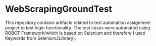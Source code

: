 # WebScrapingGroundTest
This repository contains artifacts related to test automation assignment project to test login functionality. The test cases were automated using ROBOT Framework(which is based on Selenium and therefore I used Keywords from Selenium2Library).
